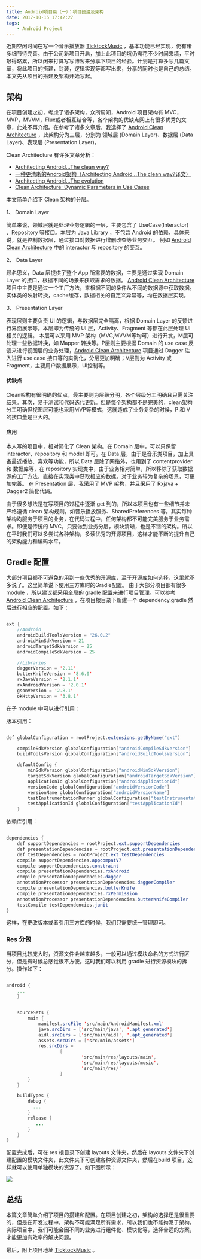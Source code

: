 ```yaml
---
title: Android项目篇（一）：项目搭建及架构
date: 2017-10-15 17:42:27
tags: 
	- Android Project
---
```


近期空闲时间在写一个音乐播放器 [TicktockMusic](https://github.com/Lauzy/TicktockMusic) ，基本功能已经实现，仍有诸多细节待完善。由于公司新项目开启，加上此项目的坑仍需花不少时间来填，平时敲得略累，所以闲来打算写写博客来分享下项目的经验。计划是打算多写几篇文章，将此项目的搭建，封装，逻辑实现等都写出来，分享的同时也是自己的总结。本文先从项目的搭建及架构开始写起。


## 架构
在项目创建之初，考虑了诸多架构，众所周知，Android 项目架构有 MVC，MVP，MVVM，Flux或者相互结合等，各个架构的优缺点网上有很多优秀的文章，此处不再介绍。在参考了诸多文章后，我选择了 [Android Clean Architecture](https://github.com/android10/Android-CleanArchitecture) ，此架构分为三层，分别为 领域层 (Domain Layer)、数据层 (Data Layer)、表现层 (Presentation Layer)。

Clean Architecture 有许多文章分析：
- [Architecting Android...The clean way?](https://fernandocejas.com/2014/09/03/architecting-android-the-clean-way/)
- [一种更清晰的Android架构（Architecting Android...The clean way?译文）](https://zhuanlan.zhihu.com/tech-frontier/20001838)
- [Architecting Android...The evolution](https://fernandocejas.com/2015/07/18/architecting-android-the-evolution/)
- [Clean Architecture: Dynamic Parameters in Use Cases](https://fernandocejas.com/2016/12/24/clean-architecture-dynamic-parameters-in-use-cases/)

本文简单介绍下 Clean 架构的分层。

1、 Domain Layer

简单来说，领域层就是处理业务逻辑的一层，主要包含了 UseCase(Interactor) 、Repository 等接口。本层为 Java Library ，不包含 Android 的依赖，具体来说，就是控制数据层，通过接口对数据进行增删改查等业务交互。 例如 [Android Clean Architecture](https://github.com/android10/Android-CleanArchitecture) 中的 interactor 与 repository 的交互。

2、 Data Layer

顾名思义，Data 层提供了整个 App 所需要的数据，主要是通过实现 Domain Layer 的接口，根据不同的场景来获取需求的数据。 [Android Clean Architecture](https://github.com/android10/Android-CleanArchitecture) 项目中主要是通过一个工厂方法，来根据不同的条件从不同的数据源中获取数据。实体类的映射转换，cache缓存，数据相关的自定义异常等，均在数据层实现。

3、 Presentation Layer

表现层则主要负责 UI 的逻辑，与数据层完全隔离，根据 Domain Layer 的反馈进行界面展示等。本层即为传统的 UI 层，Activity、Fragment 等都在此层处理 UI 相关的逻辑。
本层可以采用 MVP 架构（MVC,MVVM等均可）进行开发，M层可处理一些数据转换，如 Mapper 转换等。P层则主要根据 Domain 的 use case 反馈来进行视图层的业务处理，[Android Clean Architecture](https://github.com/android10/Android-CleanArchitecture) 项目通过 Dagger 注入进行 use case 接口等的实例化，分层更加明确；V层则为 Activity 或 Fragment，主要用户数据展示，UI控制等。

#### 优缺点

Clean架构有很明确的优点，最主要则为层级分明，各个层级分工明确且只需关注结果。其次，易于测试和代码迭代更新。但是每个架构都不是完美的，clean架构分工明确但视图层可能也采用MVP等模式，这就造成了业务复杂的时候，P 和 V 的接口量是巨大的。

#### 应用

本人写的项目中，相对简化了 Clean 架构。在 Domain 层中，可以只保留 interactor、repository 和 model 即可。在 Data 层，由于是音乐类项目，加上具备最近播放、喜欢等功能，所以 Data 层除了网络外，也用到了 contentprovider 和 数据库等，在 repository 实现类中，由于业务相对简单，所以移除了获取数据源的工厂方法，直接在实现类中获取相应的数据。对于业务较为复杂的场景，可更加完善。 在 Presentation 层，我采用了 MVP 架构，并且采用了 Rxjava + Dagger2 简化代码。

由于很多想法是在写项目的过程中逐渐 get 到的，所以本项目也有一些细节并未严格遵循 clean 架构规则，如音乐播放服务、SharedPreferences 等。其实每种架构均服务于项目的业务，在代码过程中，任何架构都不可能完美服务于业务需求。即便是传统的 MVC，只要做到业务分层，模块清晰，也是不错的架构。所以在平时我们可以多尝试各种架构，多读优秀的开源项目，这样才能不断的提升自己的架构能力和编码水平。

## Gradle 配置

大部分项目都不可避免的用到一些优秀的开源库，至于开源库如何选择，这里就不多说了。这里简单说下使用三方库时的Gradle配置。
由于大部分项目都有很多 module ，所以建议都采用全局的 gradle 配置来进行项目管理。可以参考[Android Clean Architecture](https://github.com/android10/Android-CleanArchitecture) ，在项目根目录下新建一个 dependency.gradle 然后进行相应的配置。如下：

```java

ext {
    //Android
    androidBuildToolsVersion = "26.0.2"
    androidMinSdkVersion = 21
    androidTargetSdkVersion = 25
    androidCompileSdkVersion = 25

    //Libraries
    daggerVersion = '2.11'
    butterKnifeVersion = '8.6.0'
    rxJavaVersion = '2.1.1'
    rxAndroidVersion = '2.0.1'
    gsonVersion = '2.8.1'
    okHttpVersion = '3.8.1'

```

在子 module 中可以进行引用：

版本引用：

```java

def globalConfiguration = rootProject.extensions.getByName("ext")

    compileSdkVersion globalConfiguration["androidCompileSdkVersion"]
    buildToolsVersion globalConfiguration["androidBuildToolsVersion"]

    defaultConfig {
        minSdkVersion globalConfiguration["androidMinSdkVersion"]
        targetSdkVersion globalConfiguration["androidTargetSdkVersion"]
        applicationId globalConfiguration["androidApplicationId"]
        versionCode globalConfiguration["androidVersionCode"]
        versionName globalConfiguration["androidVersionName"]
        testInstrumentationRunner globalConfiguration["testInstrumentationRunner"]
        testApplicationId globalConfiguration["testApplicationId"]
    }

```

依赖库引用：

```java

dependencies {
    def supportDependencies = rootProject.ext.supportDependencies
    def presentationDependencies = rootProject.ext.presentationDependencies
    def testDependencies = rootProject.ext.testDependencies
    compile supportDependencies.appcompatV7
    compile supportDependencies.constraint
    compile presentationDependencies.rxAndroid
    compile presentationDependencies.dagger
    annotationProcessor presentationDependencies.daggerCompiler
    compile presentationDependencies.butterKnife
    compile presentationDependencies.rxPermission
    annotationProcessor presentationDependencies.butterKnifeCompiler
    testCompile testDependencies.junit
}

```

这样，在更改版本或者引用三方库的时候，我们只需要统一管理即可。

### Res 分包

当项目比较庞大时，资源文件会越来越多，一般可以通过模块命名的方式进行区分，但是有时候总感觉很不方便。这时我们可以利用 gradle 进行资源模块的拆分。操作如下：

```java

android {
    ...
    }
  

    sourceSets {
        main {
            manifest.srcFile 'src/main/AndroidManifest.xml'
            java.srcDirs = ['src/main/java', '.apt_generated']
            aidl.srcDirs = ['src/main/aidl', '.apt_generated']
            assets.srcDirs = ['src/main/assets']
            res.srcDirs =
                    [
                            'src/main/res/layouts/main',
                            'src/main/res/layouts/music',
                            'src/main/res/'
                    ]
        }
    }

    buildTypes {
        debug {
          ...
        }
        release {
           ...
        }
    }
}

```

配置完成后，可在 res 根目录下创建 layouts 文件夹，然后在 layouts 文件夹下创建配置的模块文件夹，此文件夹下可创建各种资源文件夹，然后在build 项目，这样就可以使用单独模块的资源了。如下图所示：

<img src = "http://oop6dcmck.bkt.clouddn.com/20171112res_split.png">

## 总结

本篇文章简单介绍了项目的搭建和配置。在项目创建之初，架构的选择还是很重要的，但是在开发过程中，架构不可能满足所有需求，所以我们也不能拘泥于架构。实际项目中，我们可能会因不同的业务进行组件化、模块化等，选择合适的方案，才能更加有效率的解决问题。 

最后，附上项目地址  [TicktockMusic](https://github.com/Lauzy/TicktockMusic) 。



